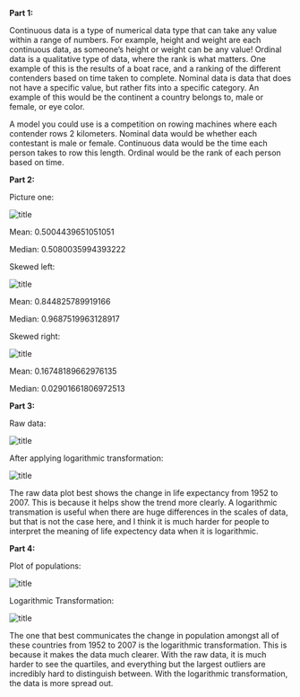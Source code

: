 **Part 1:**

Continuous data is a type of numerical data type that can take any value within a range of numbers. For example, height and weight are each continuous data, as someone’s height or weight can be any value!
Ordinal data is a qualitative type of data, where the rank is what matters. One example of this is the results of a boat race, and a ranking of the different contenders based on time taken to complete.
Nominal data is data that does not have a specific value, but rather fits into a specific category. An example of this would be the continent a country belongs to, male or female, or eye color.

A model you could use is a competition on rowing machines where each contender rows 2 kilometers. Nominal data would be whether each contestant is male or female. Continuous data would be the time each person takes to row this length. Ordinal would be the rank of each person based on time.

**Part 2:**
 
Picture one: 

![title](Graph1.PNG)


Mean: 0.5004439651051051

Median: 0.5080035994393222
 
Skewed left: 

![title](Plot2.PNG)


Mean: 0.844825789919166

Median: 0.9687519963128917
 
Skewed right: 

![title](Plot3.PNG)

 
Mean: 0.16748189662976135

Median: 0.02901661806972513
 
 
 
**Part 3:**

Raw data: 

 ![title](correctpart3raw.PNG)

After applying logarithmic transformation: 
 
 ![title](correctpart3log.PNG)

 
The raw data plot best shows the change in life expectancy from 1952 to 2007. This is because it helps show the trend more clearly. A logarithmic transmation is useful when there are huge differences in the scales of data, but that is not the case here, and I think it is much harder for people to interpret the meaning of life expectency data when it is logarithmic.
 
**Part 4:**

Plot of populations: 

 ![title](Populationboxnwhiskers.PNG)

Logarithmic Transformation: 

 ![title](logarithmicone.PNG)


The one that best communicates the change in population amongst all of these countries from 1952 to 2007 is the logarithmic transformation. This is because it makes the data much clearer. With the raw data, it is much harder to see the quartiles, and everything but the largest outliers are incredibly hard to distinguish between. With the logarithmic transformation, the data is more spread out.
